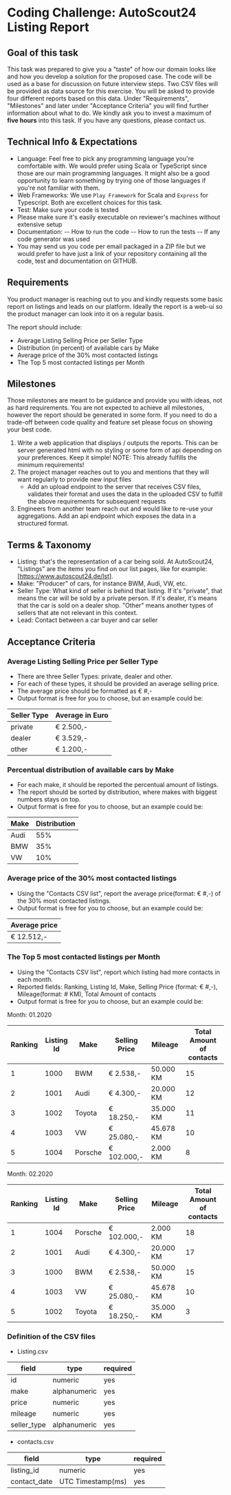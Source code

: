 # Coding Challenge: AutoScout24 Listing Report

## Goal of this task

This task was prepared to give you a "taste" of how our domain looks like and how you develop a solution for the proposed case. The code will be used as a base for discussion on future interview steps. Two CSV files will be provided as data source for this exercise. You will be asked to provide four different reports based on this data. Under "Requirements", "Milestones" and later under "Acceptance Criteria" you will find further information about what to do. We kindly ask you to invest a maximum of **five hours** into this task. If you have any questions, please contact us.

## Technical Info & Expectations

- Language: Feel free to pick any programming language you're comfortable with. We would prefer using Scala or TypeScript since those are our main programming languages. It might also be a good opportunity to learn something by trying one of those languages if you're not familiar with them.
- Web Frameworks: We use `Play Framework` for Scala and `Express` for Typescript. Both are excellent choices for this task.
- Test: Make sure your code is tested
- Please make sure it's easily executable on reviewer's machines without extensive setup
- Documentation:
-- How to run the code
-- How to run the tests
-- If any code generator was used
- You may send us you code per email packaged in a ZIP file but we would prefer to have just a link of your repository containing all the code, test and documentation on GITHUB.

## Requirements

You product manager is reaching out to you and kindly requests some basic report on listings and leads on our platform. Ideally the report is a web-ui so the product manager can look into it on a regular basis.

The report should include:

- Average Listing Selling Price per Seller Type
- Distribution (in percent) of available cars by Make
- Average price of the 30% most contacted listings
- The Top 5 most contacted listings per Month

## Milestones

Those milestones are meant to be guidance and provide you with ideas, not as hard requirements.
You are not expected to achieve all milestones, however the report should be generated in some form.
If you need to do a trade-off between code quality and feature set please focus on showing your best code.

1. Write a web application that displays / outputs the reports. This can be server generated html with no styling or some form of api depending on your preferences. Keep it simple!
   NOTE: This already fulfills the minimum requirements!
2. The project manager reaches out to you and mentions that they will want regularly to provide new input files
    - Add an upload endpoint to the server that receives CSV files, validates their format and uses the data in the uploaded CSV to fulfill the above requirements for subsequent requests
3. Engineers from another team reach out and would like to re-use your aggregations. Add an api endpoint which exposes the data in a structured format.

## Terms & Taxonomy

- Listing: that's the representation of a car being sold. At AutoScout24, "Listings" are the items you find on our list pages, like for example: [https://www.autoscout24.de/lst].
- Make: "Producer" of cars, for instance BWM, Audi, VW, etc.
- Seller Type: What kind of seller is behind that listing. If it's "private", that means the car will be sold by a private person. If it's dealer, it's means that the car is sold on a dealer shop. "Other" means another types of sellers that ate not relevant in this context.
- Lead: Contact between a car buyer and car seller

## Acceptance Criteria

### Average Listing Selling Price per Seller Type

- There are three Seller Types: private, dealer and other.
- For each of these types, it should be provided an average selling price.
- The average price should be formatted as € #,-
- Output format is free for you to choose, but an example could be:

| Seller Type | Average in Euro |
| ------ | ------ |
| private | € 2.500,- |
| dealer | € 3.529,- |
| other | € 1.200,- |

### Percentual distribution of available cars by Make

- For each make, it should be reported the percentual amount of listings.
- The report should be sorted by distribution, where makes with biggest numbers stays on top.
- Output format is free for you to choose, but an example could be:

|Make| Distribution|
| ------ | ------ |
|Audi| 55%|
|BMW| 35%|
|VW| 10%|

### Average price of the 30% most contacted listings

- Using the "Contacts CSV list", report the average price(format: € #,-) of the 30% most contacted listings.
- Output format is free for you to choose, but an example could be:

|Average price|
| ------ |
|€ 12.512,-|

### The Top 5 most contacted listings per Month

- Using the "Contacts CSV list", report which listing had more contacts in each month.
- Reported fields: Ranking, Listing Id, Make, Selling Price (format: € #,-), Mileage(format: # KM), Total Amount of contacts
- Output format is free for you to choose, but an example could be:

Month: 01.2020

|Ranking| Listing Id| Make | Selling Price | Mileage | Total Amount of contacts |
| ------ | ------ | ------ | ------ | ------ | ------ |
|1| 1000| BWM | € 2.538,- | 50.000 KM | 15
|2| 1001| Audi | € 4.300,- | 20.000 KM | 12
|3| 1002| Toyota | € 18.250,- | 35.000 KM | 11
|4| 1003| VW | € 25.080,- | 45.678 KM | 10
|5| 1004| Porsche | € 102.000,- | 2.000 KM | 8

Month: 02.2020

|Ranking| Listing Id| Make | Selling Price | Mileage | Total Amount of contacts |
| ------ | ------ | ------ | ------ | ------ | ------ |
|1| 1004| Porsche | € 102.000,- | 2.000 KM | 18
|2| 1001| Audi | € 4.300,- | 20.000 KM | 17
|3| 1000| BWM | € 2.538,- | 50.000 KM | 15
|4| 1003| VW | € 25.080,- | 45.678 KM | 10
|5| 1002| Toyota | € 18.250,- | 35.000 KM | 3

### Definition of the CSV files

- Listing.csv

|field| type| required |
| ------ | ------ | ------ |
|id| numeric | yes |
|make| alphanumeric | yes |
|price| numeric | yes |
|mileage| numeric | yes |
|seller_type| alphanumeric | yes |

- contacts.csv

|field| type| required |
| ------ | ------ | ------ |
|listing_id| numeric | yes |
|contact_date| UTC Timestamp(ms) | yes |

